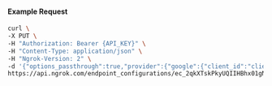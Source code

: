 <!-- Code generated for API Clients. DO NOT EDIT. -->

#### Example Request

```bash
curl \
-X PUT \
-H "Authorization: Bearer {API_KEY}" \
-H "Content-Type: application/json" \
-H "Ngrok-Version: 2" \
-d '{"options_passthrough":true,"provider":{"google":{"client_id":"client-id","client_secret":"client-secret","email_addresses":["alan@example.com"],"scopes":["profile","email","https://www.googleapis.com/auth/gmail.compose"]}}}' \
https://api.ngrok.com/endpoint_configurations/ec_2qkXTskPkyUQIIHBhx01gN1UXQG/oauth
```
